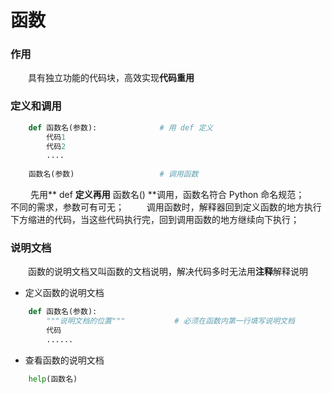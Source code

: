 # 函数
### 作用
&emsp;&emsp;具有独立功能的代码块，高效实现**代码重用**

### 定义和调用


```python
    def 函数名(参数):              # 用 def 定义
        代码1
        代码2
        ....
        
    函数名(参数)                   # 调用函数

```
&emsp;&emsp; 先用** def **定义再用** 函数名() **调用，函数名符合 Python 命名规范；
&emsp;&emsp; 不同的需求，参数可有可无；
&emsp;&emsp; 调用函数时，解释器回到定义函数的地方执行下方缩进的代码，当这些代码执行完，回到调用函数的地方继续向下执行；



### 说明文档
&emsp;&emsp;函数的说明文档又叫函数的文档说明，解决代码多时无法用**注释**解释说明

*  定义函数的说明文档

```python
    def 函数名(参数):
        """说明文档的位置"""           # 必须在函数内第一行填写说明文档
        代码
        ......
```

*  查看函数的说明文档


```python
    help(函数名)
```







